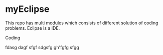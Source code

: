 # myEclipse
This repo has multi modules which consists of different solution of coding problems.
Eclipse is a IDE.

Coding

fdasg
dagf
sfgf
sdgsfg
gh'fgfg
sfgg
